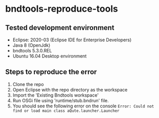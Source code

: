 # bndtools-reproduce-tools

## Tested development environment
- Eclipse: 2020-03 (Eclipse IDE for Enterprise  Developers)
- Java 8 (OpenJdk)
- bndtools 5.3.0.REL
- Ubuntu 16.04 Desktop environment

## Steps to reproduce the error


1. Clone the repo
2. Open Eclipse with the repo directory as the workspace
3. Import the 'Existing Bndtools workspace'
4. Run OSGi file using 'runtime/stub.bndrun' file.
5. You should see the following error on the console ```Error: Could not find or load main class aQute.launcher.Launcher```
